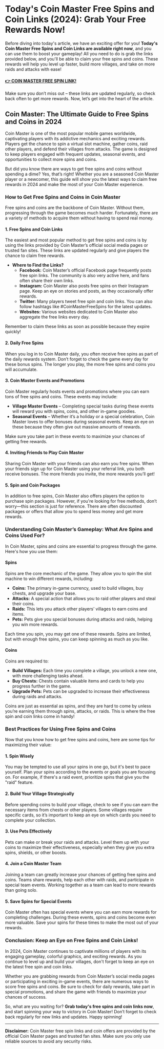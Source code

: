 # Today's Coin Master Free Spins and Coin Links (2024): Grab Your Free Rewards Now!

Before diving into today's article, we have an exciting offer for you! **Today's Coin Master Free Spins and Coin Links are available right now**, and you can use them to boost your gameplay! All you need to do is grab the links provided below, and you'll be able to claim your free spins and coins. These rewards will help you level up faster, build more villages, and take on more raids and attacks with ease!

#### [👉 COIN MASTER FREE SPIN LINK!](https://edris2025.github.io/spins/)

Make sure you don’t miss out – these links are updated regularly, so check back often to get more rewards. Now, let’s get into the heart of the article.

## Coin Master: The Ultimate Guide to Free Spins and Coins in 2024

Coin Master is one of the most popular mobile games worldwide, captivating players with its addictive mechanics and exciting rewards. Players get the chance to spin a virtual slot machine, gather coins, raid other players, and defend their villages from attacks. The game is designed to keep players engaged with frequent updates, seasonal events, and opportunities to collect more spins and coins.

But did you know there are ways to get free spins and coins without spending a dime? Yes, that’s right! Whether you are a seasoned Coin Master player or a newcomer, this guide will show you the latest ways to claim free rewards in 2024 and make the most of your Coin Master experience.

### How to Get Free Spins and Coins in Coin Master

Free spins and coins are the backbone of Coin Master. Without them, progressing through the game becomes much harder. Fortunately, there are a variety of methods to acquire them without having to spend real money.

#### 1. **Free Spins and Coin Links**

The easiest and most popular method to get free spins and coins is by using the links provided by Coin Master’s official social media pages or trusted fan sites. These links are updated regularly and give players the chance to claim free rewards.

- **Where to Find the Links?**
  - **Facebook:** Coin Master’s official Facebook page frequently posts free spin links. The community is also very active here, and fans often share their own links.
  - **Instagram:** Coin Master also posts free spins on their Instagram page. Keep an eye on stories and posts, as they occasionally offer rewards.
  - **Twitter:** Many players tweet free spin and coin links. You can also follow hashtags like #CoinMasterFreeSpins for the latest updates.
  - **Websites:** Various websites dedicated to Coin Master also aggregate the free links every day.

Remember to claim these links as soon as possible because they expire quickly!

#### 2. **Daily Free Spins**

When you log in to Coin Master daily, you often receive free spins as part of the daily rewards system. Don’t forget to check the game every day for these bonus spins. The longer you play, the more free spins and coins you will accumulate.

#### 3. **Coin Master Events and Promotions**

Coin Master regularly hosts events and promotions where you can earn tons of free spins and coins. These events may include:

- **Village Master Events** – Completing special tasks during these events will reward you with spins, coins, and other in-game goodies.
- **Seasonal Events** – Whether it’s a holiday or a special celebration, Coin Master loves to offer bonuses during seasonal events. Keep an eye on these because they often give out massive amounts of rewards.

Make sure you take part in these events to maximize your chances of getting free rewards.

#### 4. **Inviting Friends to Play Coin Master**

Sharing Coin Master with your friends can also earn you free spins. When your friends sign up for Coin Master using your referral link, you both receive bonuses. The more friends you invite, the more rewards you’ll get!

#### 5. **Spin and Coin Packages**

In addition to free spins, Coin Master also offers players the option to purchase spin packages. However, if you're looking for free methods, don’t worry—this section is just for reference. There are often discounted packages or offers that allow you to spend less money and get more rewards.

### Understanding Coin Master’s Gameplay: What Are Spins and Coins Used For?

In Coin Master, spins and coins are essential to progress through the game. Here's how you use them:

#### Spins

Spins are the core mechanic of the game. They allow you to spin the slot machine to win different rewards, including:

- **Coins:** The primary in-game currency, used to build villages, buy chests, and upgrade your base.
- **Attacks:** A special action that allows you to raid other players and steal their coins.
- **Raids:** This lets you attack other players’ villages to earn coins and items.
- **Pets:** Pets give you special bonuses during attacks and raids, helping you win more rewards.

Each time you spin, you may get one of these rewards. Spins are limited, but with enough free spins, you can keep spinning as much as you like.

#### Coins

Coins are required to:

- **Build Villages:** Each time you complete a village, you unlock a new one, with more challenging tasks ahead.
- **Buy Chests:** Chests contain valuable items and cards to help you progress further in the game.
- **Upgrade Pets:** Pets can be upgraded to increase their effectiveness during raids and attacks.

Coins are just as essential as spins, and they are hard to come by unless you’re earning them through spins, attacks, or raids. This is where the free spin and coin links come in handy!

### Best Practices for Using Free Spins and Coins

Now that you know how to get free spins and coins, here are some tips for maximizing their value:

#### 1. **Spin Wisely**

You may be tempted to use all your spins in one go, but it's best to pace yourself. Plan your spins according to the events or goals you are focusing on. For example, if there's a raid event, prioritize spins that give you the "raid" feature.

#### 2. **Build Your Village Strategically**

Before spending coins to build your village, check to see if you can earn the necessary items from chests or other players. Some villages require specific cards, so it’s important to keep an eye on which cards you need to complete your collection.

#### 3. **Use Pets Effectively**

Pets can make or break your raids and attacks. Level them up with your coins to maximize their effectiveness, especially when they give you extra spins, shields, or other boosts.

#### 4. **Join a Coin Master Team**

Joining a team can greatly increase your chances of getting free spins and coins. Teams share rewards, help each other with raids, and participate in special team events. Working together as a team can lead to more rewards than going solo.

#### 5. **Save Spins for Special Events**

Coin Master often has special events where you can earn more rewards for completing challenges. During these events, spins and coins become even more valuable. Save your spins for these times to make the most out of your rewards.

### Conclusion: Keep an Eye on Free Spins and Coin Links!

In 2024, Coin Master continues to captivate millions of players with its engaging gameplay, colorful graphics, and exciting rewards. As you continue to level up and build your villages, don't forget to keep an eye on the latest free spin and coin links. 

Whether you are grabbing rewards from Coin Master’s social media pages or participating in exciting in-game events, there are numerous ways to score free spins and coins. Be sure to check for daily rewards, take part in special promotions, and share the game with friends to maximize your chances of success.

So, what are you waiting for? **Grab today's free spins and coin links now**, and start spinning your way to victory in Coin Master! Don’t forget to check back regularly for new links and updates. Happy spinning! 

---

**Disclaimer:** Coin Master free spin links and coin offers are provided by the official Coin Master pages and trusted fan sites. Make sure you only use reliable sources to avoid any security risks.
